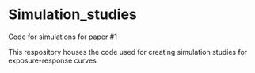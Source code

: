# Simulation_studies
Code for simulations for paper #1

This respository houses the code used for creating simulation studies for exposure-response curves
